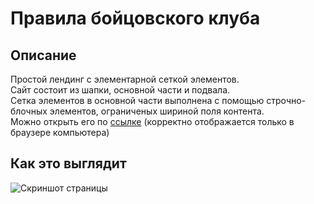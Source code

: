 # Правила бойцовского клуба #
## Описание ## 
Простой лендинг с элементарной сеткой элементов.<br/>
Сайт состоит из шапки, основной части и подвала.<br/>
Сетка элементов в основной части выполнена с помощью строчно-блочных элементов, ограниченых шириной поля контента.<br/>
Можно открыть его по [ссылке](https://hosh1de.github.io/fight_club_rules/) (корректно отображается только в браузере компьютера)
## Как это выглядит ##
![Скриншот страницы](https://i.ibb.co/mD5xWpd/ezgif-com-gif-maker.gif)
